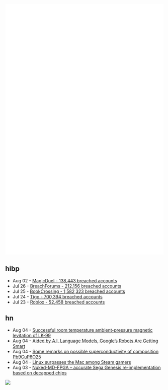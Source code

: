 ![Metrics](https://raw.githubusercontent.com/phixion/phixion/master/metrics.svg)

## hibp

<!--
for https://github.com/phixion/phixion/blob/main/.github/workflows/feeds.yml
-->
<!--START_SECTION:haveibeenpwnd-->
- Aug 02 - [MagicDuel - 138,443 breached accounts](https://haveibeenpwned.com/PwnedWebsites#MagicDuel)
- Jul 26 - [BreachForums - 212,156 breached accounts](https://haveibeenpwned.com/PwnedWebsites#BreachForums)
- Jul 25 - [BookCrossing - 1,582,323 breached accounts](https://haveibeenpwned.com/PwnedWebsites#BookCrossing)
- Jul 24 - [Tigo - 700,394 breached accounts](https://haveibeenpwned.com/PwnedWebsites#Tigo)
- Jul 23 - [Roblox - 52,458 breached accounts](https://haveibeenpwned.com/PwnedWebsites#Roblox)
<!--END_SECTION:haveibeenpwnd-->

## hn

<!--
for https://github.com/phixion/phixion/blob/main/.github/workflows/feeds.yml
-->
<!--START_SECTION:hn-->
- Aug 04 - [Successful room temperature ambient-pressure magnetic levitation of LK-99](https://arxiv.org/abs/2308.01516)
- Aug 04 - [Aided by A.I. Language Models, Google’s Robots Are Getting Smart](https://www.nytimes.com/2023/07/28/technology/google-robots-ai.html)
- Aug 04 - [Some remarks on possible superconductivity of composition Pb9CuP6O25](https://arxiv.org/abs/2308.01723)
- Aug 04 - [Linux surpasses the Mac among Steam gamers](https://arstechnica.com/gadgets/2023/08/linux-surpasses-the-mac-among-steam-gamers/)
- Aug 03 - [Nuked-MD-FPGA – accurate Sega Genesis re-implementation based on decapped chips](https://github.com/nukeykt/Nuked-MD-FPGA)
<!--END_SECTION:hn-->

<!--
for https://yhype.me
-->
![](https://hit.yhype.me/github/profile?user_id=13013670)
